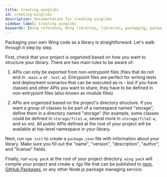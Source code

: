 ```yaml
---
title: Creating winglibs
id: creating-winglibs
description: Documentation for creating winglibs
sidebar_label: Creating winglibs
keywords: [Wing reference, Wing libraries, libraries, packaging, packages]
---
```


Packaging your own Wing code as a library is straightforward.
Let's walk through it step by step.

First, check that your project is organized based on how you want to structure your library.
There are two main rules to be aware of:

1. APIs can only be exported from non-entrypoint files (files that do not end in `.main.w` or `.test.w`).
   Entrypoint files are perfect for writing tests and deployment scenarios that can be executed as-is - but if you have classes and other APIs you want to share, they have to be defined in non-entrypoint files (also known as module files).

2. APIs are organized based on the project's directory structure.
   If you want a group of classes to be part of a namespace named "storage", define them in a directory named "storage" (for example, some classes could be defined in `storage/file1.w`, several more in `storage/file2.w`, and so on).
   All public APIs defined at the root of your project will be available at top-level namespace in your library.

Next, run `npm init` to create a `package.json` file with information about your library.
Make sure you fill out the "name", "version", "description", "author", and "license" fields.

Finally, run `wing pack` at the root of your project directory.
`wing pack` will compile your project and create a .tgz file that can be published to [npm](https://www.npmjs.com/), [GitHub Packages](https://github.com/features/packages), or any other Node.js package managing service.

